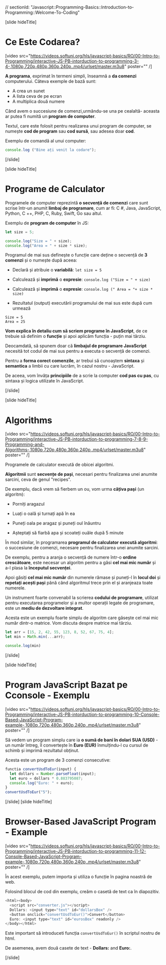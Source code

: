 // sectionId: "Javascript::Programming-Basics::Introduction-to-Programming::Welcome-To-Coding"

[slide hideTitle]
# Ce Este Codarea?

[video src="https://videos.softuni.org/hls/javascript-basics/RO/00-Intro-to-Programming/interactive-JS-PB-intorduction-to-programming-3-4-,1080p,720p,480p,360p,240p,.mp4/urlset/master.m3u8" poster="" /]

**A programa**, exprimat în termeni simpli, înseamnă a **da comenzi** computerului.
Câteva exemple de bază sunt:

- A crea un sunet
- A lista ceva de pe ecran
- A multiplica două numere

Când avem o succesiune de comenzi,urmându-se unа pe cealaltă- aceasta ar putea fi numită un **program de computer**.

Textul, care este folosit pentru realizarea unui program de computer, se numește **cod de program** sau **cod sursă**, sau adesea doar **cod**.

Exemplu de comandă al unui computer:

```js live
console.log ("Bine ați venit la codare");
```

[/slide]

[slide hideTitle]
# Programe de Calculator

Programele de computer reprezintă **o secvență de comenzi** care sunt scrise într-un anumit **limbaj de programare**, cum ar fi: C #, Java, JavaScript, Python, C ++, PHP, C, Ruby, Swift, Go sau altul.

Exemplu de **program de computer** în JS:

```js live
let size = 5;

console.log("Size = " + size);
console.log("Area = " + size * size);
```
Programul de mai sus definește o funcție care deține o secvență de **3 comenzi** și o numește după aceea:

- Declară și atribuie o **variabilă**: `let size = 5`

- Calculează și **imprimă** o **expresie**: `console.log ("Size = " + size)`

- Calculează și **imprimă** o **expresie**: `console.log (" Area = "+ size * size)`

- Rezultatul (output) executării programului de mai sus este după cum urmează

```
Size = 5
Area = 25
```

**Vom explica în detaliu cum să scriem programe în JavaScript**, de ce trebuie să definim o **funcție** și apoi aplicăm funcția - puțin mai târziu.

Deocamdată, să spunem doar că **limbajul de programare JavaScript** necesită tot codul de mai sus pentru a executa o secvență de comenzi.

Pentru a **forma corect comenzile**, ar trebui să cunoaștem **sintaxa** și **semantica** a limbii cu care lucrăm, în cazul nostru - JavaScript.

De aceea, vom învăța **principiile** de a scrie la computer **cod pas cu pas**, cu sintaxa și logica utilizate în JavaScript.

[/slide]

[slide hideTitle]
# Algorithms

[video src="https://videos.softuni.org/hls/javascript-basics/RO/00-Intro-to-Programming/interactive-JS-PB-intorduction-to-programming-7-8-9-Programming-and-Algorithms-,1080p,720p,480p,360p,240p,.mp4/urlset/master.m3u8" poster="" /]

Programele de calculator execută de obicei algoritmi.

**Algoritmii** sunt **secvențe de pași**, necesari pentru finalizarea unei anumite sarcini, ceva de genul "recipes".

De exemplu, dacă vrem să fierbem un ou, vom urma **câțiva pași** (un algoritm):

- Porniți aragazul

- Luați o oală și turnați apă în ea

- Puneți oala pe aragaz și puneți oul înăuntru

- Așteptați să fiarbă apa și scoateți ouăle după 5 minute

În mod similar, în programarea **programul de calculator execută algoritmi**: o succesiune de comenzi, necesare pentru finalizarea unei anumite sarcini.

De exemplu, pentru a aranja o secvență de numere într-o **ordine crescătoare**, este necesar un algoritm pentru a găsi **cel mai mic număr** și a-l plasa la **începutul secvenței**.

Apoi găsiți **cel mai mic număr** din numerele rămase și puneți-l în **locul doi** și **repetați acești pași** până când algoritmul trece prin el și aranjeaza toate numerele.

Un instrument foarte convenabil la scrierea **codului de programare**, utilizat pentru executarea programelor și a multor operații legate de programare, este un **mediu de dezvoltare integrat**.

Acesta este un exemplu foarte simplu de algoritm care găsește cel mai mic număr dintr-o matrice.
Vom discuta despre matrice mai târziu.

``` js live
let arr = [15, 2, 42, 55, 123, 8, 52, 67, 75, 4];
let min = Math.min(...arr);

console.log(min)
```

[/slide]

[slide hideTitle]
# Program JavaScript Bazat pe Cconsole - Exemplu

[video src="https://videos.softuni.org/hls/javascript-basics/RO/00-Intro-to-Programming/interactive-JS-PB-intorduction-to-programming-10-Console-Based-JavaScript-Program-example-,1080p,720p,480p,360p,240p,.mp4/urlset/master.m3u8" poster="" /]

Să vedem un program simplu care ia **o sumă de bani în dolari SUA (USD)** - un număr întreg, îl convertește în **Euro (EUR)** înmulțindu-l cu cursul de schimb și imprimă rezultatul obținut.

Acesta este un program de 3 comenzi consecutive:

```js
functia convertUsdToEur(input) {
  let dollars = Number.parseFloat(input);
  let euro = dollars * 0.883795087;
  console.log("Euro: " + euro);
}
convertUsdToEur("5");
```
[/slide]
[slide hideTitle]
# Browser-Based JavaScript Program - Example

[video src="https://videos.softuni.org/hls/javascript-basics/RO/00-Intro-to-Programming/interactive-JS-PB-intorduction-to-programming-11-12-Console-Based-JavaScript-Program-example-,1080p,720p,480p,360p,240p,.mp4/urlset/master.m3u8" poster="" /]

În acest exemplu, putem importa și utiliza o funcție în pagina noastră de web.

Folosind blocul de cod din exemplu, creăm o casetă de text ca în diapozitiv.

```js
<html><body>
  <script src="converter.js"></script>
  Dollars: <input type="text" id="dollarsBox" />
  <button onclick="convertUsdToEur()">Convert</button>
  Euro: <input type="text" id="eurosBox" readonly />
</body></html>
```

Este important să introduceti funcția `convertUsdToEur()` în scriptul nostru de html.

De asemenea, avem două casete de text - **Dollars:** and **Euro:**.

[/slide]



